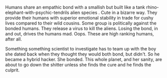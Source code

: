  Humans share an empathic bond with a smallish but built like a tank rhino-elephant-with-psychic-tendrils alien species . Cute in a bizarre way. They provide their humans with superior emotional stability in trade for cushy lives compared to their wild cousins. Some group is politically against the bonded humans. They release a virus to kill the aliens. Losing the bond, in and out, drives the humans mad. Oops. These are high ranking humans, after all. 

Something something scientist to investigate has to team up with the boy she dated back when they thought they would both bond, but didn't. So he became a hybrid hacker. She bonded. This whole planet, and her sanity, are about to go down the shitter unless she finds the cure and he finds the culprit.  